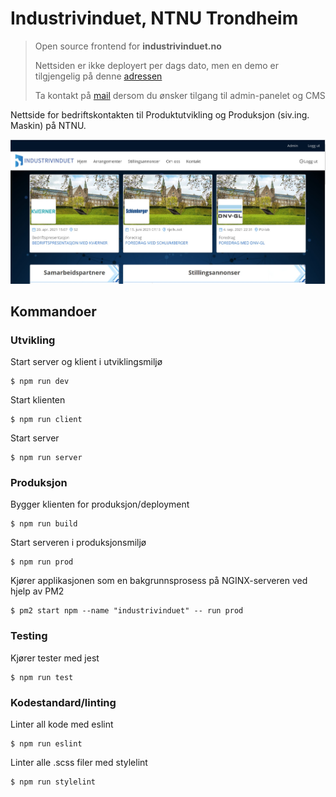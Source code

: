 # Industrivinduet, NTNU Trondheim
> Open source frontend for **industrivinduet.no**
>
> Nettsiden er ikke deployert per dags dato, men en demo er tilgjengelig på denne [adressen](http://13.49.115.193/)
> 
> Ta kontakt på [mail](mailto:simekri@stud.ntnu.no?Subject=Tilgang%20til%20industrivinduet-admin) dersom du ønsker tilgang til admin-panelet og CMS

Nettside for bedriftskontakten til Produktutvikling og Produksjon (siv.ing. Maskin) på NTNU.

![Industrivinduet mockup](https://github.com/simenkristoff/industrivinduet/blob/main/mockup.jpg)

## Kommandoer
### Utvikling
Start server og klient i utviklingsmiljø

```node
$ npm run dev
```

Start klienten


```node
$ npm run client
```

Start server

```node
$ npm run server
```


### Produksjon
Bygger klienten for produksjon/deployment
```node
$ npm run build
```

Start serveren i produksjonsmiljø
```node
$ npm run prod
```

Kjører applikasjonen som en bakgrunnsprosess på NGINX-serveren ved hjelp av PM2
```node
$ pm2 start npm --name "industrivinduet" -- run prod
```

### Testing
Kjører tester med jest
```node
$ npm run test
```

### Kodestandard/linting
Linter all kode med eslint
```node
$ npm run eslint
```

Linter alle .scss filer med stylelint
```node
$ npm run stylelint
```

